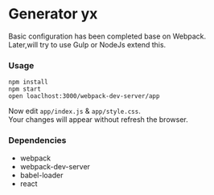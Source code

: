 # Generator yx
Basic configuration has been completed base on Webpack.  
Later,will try to use Gulp or NodeJs extend this.

### Usage

```
npm install
npm start
open loaclhost:3000/webpack-dev-server/app
```

Now edit `app/index.js` & `app/style.css`.  
Your changes will appear without refresh the browser.

### Dependencies
* webpack
* webpack-dev-server
* babel-loader
* react
